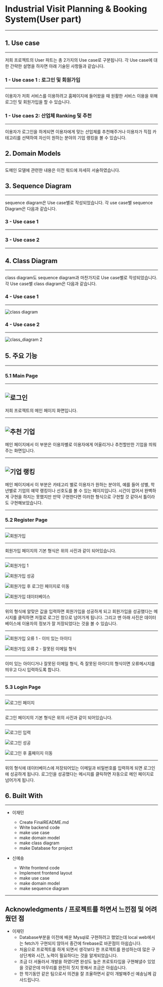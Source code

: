 # Industrial Visit Planning & Booking System(User part)
-----------------------------------------------------


## 1. Use case
-----------------------------------------------------
저희 프로젝트의 User 파트는 총 2가지의 Use case로 구분됩니다.
각 Use case에 대한 간략한 설명을 하자면 아래 기술된 사항들과 같습니다.

### 1 - Use case 1 : 로그인 및 회원가입
-----------------------------------------------------
이용자가 저희 서비스를 이용하려고 홈페이지에 들어왔을 때
원활한 서비스 이용을 위해 로그인 및 회원가입을 할 수 있습니다.

### 1 - Use caes 2: 산업체 Ranking 및 추천
-----------------------------------------------------
이용자가 로그인을 하게되면 이용자에게 맞는 산업체를 추천해주거나
이용자가 직접 카테고리를 선택하여 자신이 원하는 분야의 기업 랭킹을 볼 수 있습니다.


## 2. Domain Models
-----------------------------------------------------
도메인 모델에 관련한 내용은 이전 워드에 자세히 서술하였습니다.


## 3. Sequence Diagram
-----------------------------------------------------
sequence diagram은 Use case별로 작성되었습니다. 각 use case별 sequence Diagram은
다음과 같습니다.

### 3 - Use case 1 
-----------------------------------------------------

### 3 - Use case 2
-----------------------------------------------------


## 4. Class Diagram
-----------------------------------------------------
class diagram도 sequence diagram과 마찬가지로 Use case별로 작성되었습니다. 각 Use case별
class diagram은 다음과 같습니다.

### 4 - Use case 1
-----------------------------------------------------
![class diagram](https://user-images.githubusercontent.com/64300578/120112205-dad8a200-c1af-11eb-9339-7580bf3c35da.jpg)


### 4 - Use case 2
-----------------------------------------------------
![class_diagram 2](https://user-images.githubusercontent.com/64300578/120112261-14111200-c1b0-11eb-905b-09921d1d8158.jpg)

## 5. 주요 기능
-----------------------------------------------------

### 5.1 Main Page
-----------------------------------------------------
![로그인](https://user-images.githubusercontent.com/64300578/120110411-47e83980-c1a8-11eb-8121-efadd1bb8202.PNG)
-----------------------------------------------------
저희 프로젝트의 메인 페이지 화면입니다.


-----------------------------------------------------
![추천 기업](https://user-images.githubusercontent.com/64300578/120110606-20de3780-c1a9-11eb-9831-696852c135da.PNG)
-----------------------------------------------------
메인 페이지에서 이 부분은 이용자별로 이용자에게 어울리거나 추천할만한 기업을 띄워주는 화면입니다.


-----------------------------------------------------
![기업 랭킹](https://user-images.githubusercontent.com/64300578/120110721-a2ce6080-c1a9-11eb-9c5e-f2339ecd049c.PNG)
-----------------------------------------------------
메인 페이지에서 이 부분은 카테고리 별로 이용자가 원하는 분야의, 예를 들어 성별, 학년별로 기업의 예약 랭킹이나
선호도를 볼 수 있는 페이지입니다. 시간이 없어서 완벽하게 구현을 하지는 못했지만 만약 구현한다면 이러한 형식으로 
구현할 것 같아서 틀이라도 구현해보았습니다.

-----------------------------------------------------

### 5.2 Register Page
-----------------------------------------------------
![회원가입](https://user-images.githubusercontent.com/64300578/120110901-841c9980-c1aa-11eb-9680-df1c797afd9b.PNG)

-----------------------------------------------------
회원가입 페이지의 기본 형식은 위의 사진과 같이 되어있습니다.

-----------------------------------------------------
![회원가입 1](https://user-images.githubusercontent.com/64300578/120111032-305e8000-c1ab-11eb-896d-655b0824738a.PNG)

![회원가입 성공](https://user-images.githubusercontent.com/64300578/120111050-42d8b980-c1ab-11eb-851c-0a40905ff8bf.PNG)

![회원가입 후 로그인 페이지로 이동](https://user-images.githubusercontent.com/64300578/120111057-4b30f480-c1ab-11eb-9104-217648ca2e35.PNG)

![회원가입 데이터베이스](https://user-images.githubusercontent.com/64300578/120111107-92b78080-c1ab-11eb-900b-c15ecea3f6fe.PNG)

-----------------------------------------------------
위의 형식에 알맞은 값을 입력하면 회원가입을 성공하게 되고 회원가입을 성공했다는 메시지를 클릭하면 저절로 로그인 창으로
넘어가게 됩니다. 그리고 맨 아래 사진은 데이터베이스에 이용자의 정보가 잘 저장되었다는 것을 볼 수 있습니다.

-----------------------------------------------------
![회원가입 오류 1 - 이미 있는 아이디](https://user-images.githubusercontent.com/64300578/120111149-c85c6980-c1ab-11eb-9af6-b2f7791d9c26.PNG)

![회원가입 오류 2 - 잘못된 이메일 형식](https://user-images.githubusercontent.com/64300578/120111158-d0b4a480-c1ab-11eb-8cf2-89bbf9d35e98.PNG)

-----------------------------------------------------
이미 있는 아이디거나 잘못된 이메일 형식, 즉 잘못된 아이디의 형식이면 오류메시지를 띄우고 다시 입력하도록 합니다.

-----------------------------------------------------
### 5.3 Login Page
-----------------------------------------------------
![로그인 페이지](https://user-images.githubusercontent.com/64300578/120112059-440be580-c1af-11eb-8496-e0b20fae3075.PNG)

-----------------------------------------------------
로그인 페이지의 기본 형식은 위의 사진과 같이 되어있습니다.

-----------------------------------------------------
![로그인 입력](https://user-images.githubusercontent.com/64300578/120112101-70bffd00-c1af-11eb-9175-1bdfa34d82b1.PNG)

![로그인 성공](https://user-images.githubusercontent.com/64300578/120112117-7d445580-c1af-11eb-98f8-e90b1a78721c.PNG)

![로그인 후 홈페이지 이동](https://user-images.githubusercontent.com/64300578/120112129-89c8ae00-c1af-11eb-93ce-d7b0bb32eaaa.PNG)

-----------------------------------------------------
위의 형식에 데이터베이스에 저장되어있는 이메일과 비밀번호를 입력하게 되면 로그인에 성공하게 됩니다. 로그인을
성공했다는 메시지를 클릭하면 자동으로 메인 페이지로 넘어가게 됩니다.

## 6. Built With
-----------------------------------------------------
+ 이재민
  + Create FinalREADME.md
  + Write backend code
  + make use case
  + make domain model
  + make class diagram
  + make Database for project

+ 신예송
  + Write frontend code
  + Implement frontend layout
  + make use case
  + make domain model
  + make sequence diagram

-----------------------------------------------------
## Acknowledgments / 프로젝트를 하면서 느낀점 및 어려웠던 점
* 이재민
  * Database부분을 이전에 배운 Mysql로 구현하려고 했었는데 local web에서는 fetch가 구현되지 않아서 중간에 firebase로 바꾼점이 아쉽습니다. 
  * 처음으로 프로젝트를 하게 되면서 생각보다 한 프로젝트를 완성하는데 많은 구상단계와 시간, 노력이 필요하다는 것을 알게되었습니다.
  * 조금 더 서둘러서 개발을 하였다면 완성도 높은 프로토타입을 구현해낼수 있었을 것같은데 마무리를 완전히 짓지 못해서 조금은 아쉽습니다.
  * 한 학기동안 같은 팀으로서 의견을 잘 조율하면서 같이 개발해주신 예송님께 감사드립니다.














